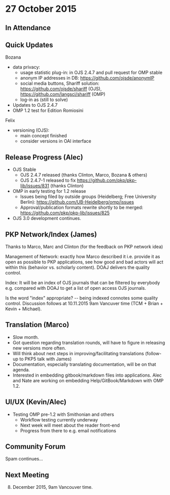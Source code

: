 # 27 October 2015

In Attendance
-------------

Quick Updates
-------------

Bozana

-   data privacy:
    -   usage statistic plug-in: in OJS 2.4.7 and pull request for OMP stable
    -   anonym IP addresses in DB: <https://github.com/ojsde/anonymIP>
    -   social media buttons, Shariff solution: <https://github.com/ojsde/shariff> (OJS), <https://github.com/langsci/shariff> (OMP)
    -   log-in as (still to solve)
-   Updates to OJS 2.4.7
-   OMP 1.2 test for Edition Romiosini

Felix

-   versioning (OJS):
    -   main concept finished
    -   consider versions in OAI interface

Release Progress (Alec)
-----------------------

-   OJS Stable
    -   OJS 2.4.7 released (thanks Clinton, Marco, Bozana & others)
    -   OJS 2.4.7-1 released to fix <https://github.com/pkp/pkp-lib/issues/831> (thanks Clinton)
-   OMP in early testing for 1.2 release
    -   Issues being filed by outside groups (Heidelberg; Free University Berlin): <https://github.com/UB-Heidelberg/omp/issues>
    -   Approval/publication formats rewrite shortly to be merged: <https://github.com/pkp/pkp-lib/issues/825>
-   OJS 3.0 development continues.

PKP Network/Index (James)
-------------------------

Thanks to Marco, Marc and Clinton (for the feedback on PKP network idea)

Management of Network: exactly how Marco described it i.e. provide it as open as possible to PKP applications, see how good and bad actors will act within this (behavior vs. scholarly content). DOAJ delivers the quality control.

Index: It will be an index of OJS journals that can be filtered by everybody e.g. compared with DOAJ to get a list of open access OJS journals.

Is the word "index" appropriate? -- being indexed connotes some quality control. Discussion follows at 10.11.2015 9am Vancuver time (TCM + Brian + Kevin + Michael).

Translation (Marco)
-------------------

-   Slow month.
-   Got question regarding translation rounds, will have to figure in releasing new versions more often.
-   Will think about next steps in improving/facilitating translations (follow-up to PKP5 talk with James)
-   Documentation, especially translating documentation, will be on that agenda.
-   Interested in embedding gitbook/markdown files into applications. Alec and Nate are working on embedding Help/GitBook/Markdown with OMP 1.2.

UI/UX (Kevin/Alec)
------------------

-   Testing OMP pre-1.2 with Smithonian and others
    -   Workflow testing currently underway
    -   Next week will meet about the reader front-end
    -   Progress from there to e.g. email notifications

Community Forum
---------------

Spam continues...

Next Meeting
------------

8. December 2015, 9am Vancouver time.